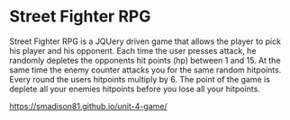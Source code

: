 <h1>Street Fighter RPG</h1>

Street Fighter RPG is a JQUery driven game that allows the player to pick his player and his opponent.  Each time the user presses attack, he randomly depletes the opponents hit points (hp) between 1 and 15.  At the same time the enemy counter attacks you for the same random hitpoints. Every round the users hitpoints multiply by 6.  The point of the game is deplete all your enemies hitpoints before you lose all your hitpoints.

https://smadison81.github.io/unit-4-game/
